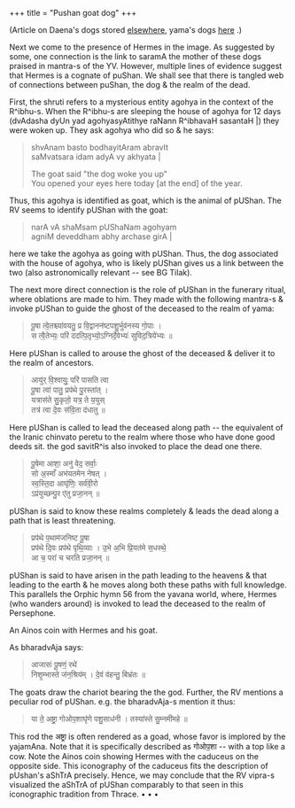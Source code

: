 +++
title = "Pushan goat dog"
+++

(Article on Daena's dogs stored [elsewhere](/devaH/yAvanaH/daena/articles/MT/daena-dogs.md), yama's dogs [here](/devaH/hindukaH/yamaH/meta/MT/yama-dogs/) .)

Next we come to the presence of Hermes in the image. As suggested by some, one connection is the link to saramA the mother of these dogs praised in mantra-s of the YV. However, multiple lines of evidence suggest that Hermes is a cognate of puShan. We shall see that there is tangled web of connections between puShan, the dog & the realm of the dead.

First, the shruti refers to a mysterious entity agohya in the context of the R^ibhu-s. When the R^ibhu-s are sleeping the house of agohya for 12 days (dvAdasha dyUn yad agohyasyAtithye raNann R^ibhavaH sasantaH |) they were woken up. They ask agohya who did so & he says:

> shvAnam basto bodhayitAram abravIt  
> saMvatsara idam adyA vy akhyata |
>
> The goat said "the dog woke you up"  
> You opened your eyes here today [at the end] of the year.

Thus, this agohya is identified as goat, which is the animal of pUShan. The RV seems to identify pUShan with the goat:

> narA vA shaMsam pUShaNam agohyam  
> agniM deveddham abhy archase girA |

here we take the agohya as going with pUShan. Thus, the dog associated with the house of agohya, who is likely pUShan gives us a link between the two (also astronomically relevant -- see BG Tilak). 

The next more direct connection is the role of pUShan in the funerary ritual, where oblations are made to him. They made with the following mantra-s & invoke pUShan to guide the ghost of the deceased to the realm of yama:

> पू॒षा त्वे॒तश्च्या॑वयतु॒ प्र वि॒द्वानन॑ष्टपशु॒र्भुव॑नस्य गो॒पाः ।  
> स त्वै॒तेभ्यः॒ परि॑ ददत्पि॒तृभ्यो॒ऽग्निर्दे॒वेभ्यः॑ सुविद॒त्रिये॑भ्यः ॥

Here pUShan is called to arouse the ghost of the deceased & deliver it to the realm of ancestors.

> आयु॑र् वि॒श्वायुः॒ परि॑ पासति त्वा  
> पू॒षा त्वा॑ पातु॒ प्रप॑थे पु॒रस्ता॑त् ।  
> यत्रास॑ते सु॒कृतो॒ यत्र॒ ते य॒युस्  
> तत्र॑ त्वा दे॒वः स॑वि॒ता द॑धातु ॥

Here pUShan is called to lead the deceased along path -- the equivalent
of the Iranic chinvato peretu to the realm where those who have done good deeds sit. the god savitR^is also invoked to place the dead one there.

> पू॒षेमा आशा॒ अनु॑ वेद॒ सर्वाः॒  
> सो अ॒स्माँ अभ॑यतमेन नेषत् ।  
> स्व॒स्ति॒दा आघृ॑णिः॒ सर्व॑वी॒रो  
> ऽप्र॑युच्छन्पु॒र ए॑तु प्रजा॒नन् ॥

pUShan is said to know these realms completely & leads the dead along a path that is least threatening.

> प्रप॑थे प॒थाम॑जनिष्ट पू॒षा  
> प्रप॑थे दि॒वः प्रप॑थे पृथि॒व्याः ।
> उ॒भे अ॒भि प्रि॒यत॑मे स॒धस्थे॒  
> आ च॒ परा॑ च चरति प्रजा॒नन् ॥

pUShan is said to have arisen in the path leading to the heavens & that leading to the earth & he moves along both these paths with full knowledge. This parallels the Orphic hymn 56 from the yavana world, where, Hermes (who wanders around) is invoked to lead the deceased to the realm of Persephone.

An Ainos coin with Hermes and his goat. 

As bharadvAja says:

> आजासः॑ पू॒षणं॒ रथे॑  
> निश‍ृ॒म्भास्ते ज॑न॒श्रिय॑म् ।
> दे॒वं व॑हन्तु॒ बिभ्र॑तः ॥

The goats draw the chariot bearing the the god. Further, the RV mentions a peculiar rod of pUShan. e.g. the bharadvAja-s mention it thus:

> या ते॒ अष्ट्रा॒ गोओप॒शाघृ॑णे पशु॒साध॑नी । तस्या॑स्ते सु॒म्नमी॑महे ॥

This rod the अष्ट्रा is often rendered as a goad, whose favor is implored by the yajamAna. Note that it is specifically described as गोओप॒शा -- with a top like a cow. Note the Ainos coin showing Hermes with the caduceus on the opposite side. This iconography of the caduceus fits the description of pUshan's aShTrA precisely. Hence, we may conclude that the RV vipra-s visualized the aShTrA of pUShan comparably to that seen in this iconographic tradition from Thrace.
• • •
